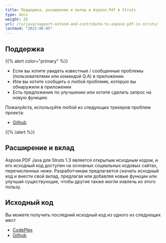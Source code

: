 ```yaml
---
title: Поддержка, расширение и вклад в Aspose.Pdf в Struts
type: docs
weight: 20
url: /ru/java/support-extend-and-contribute-to-aspose-pdf-in-struts/
lastmod: "2021-06-05"
---
```


## Поддержка

{{% alert color="primary" %}}

- Если вы хотите увидеть известные / сообщенные проблемы (пользователями или командой Q.A) в приложении.
- Или вы хотите сообщить о любой проблеме, которую вы обнаружили в приложении
- Есть предложение по улучшению или хотите сделать запрос на новую функцию

Пожалуйста, используйте любой из следующих трекеров проблем проекта:

- [Github](https://github.com/aspose-pdf/Aspose.PDF-for-Java/issues)

{{% /alert %}}


## Расширение и вклад

Aspose.PDF Java для Struts 1.3 является открытым исходным кодом, и его исходный код доступен на основных социальных кодовых сайтах, перечисленных ниже. Разработчикам предлагается скачать исходный код и внести свой вклад, предлагая или добавляя новые функции или улучшая существующие, чтобы другие также могли извлечь из этого пользу.

## Исходный код

Вы можете получить последний исходный код из одного из следующих мест


- [CodePlex](https://asposepdfforstruts.codeplex.com)
- [Github](https://github.com/aspose-pdf/Aspose.PDF-for-Java/tree/master/Plugins/Aspose_Pdf_for_Struts)